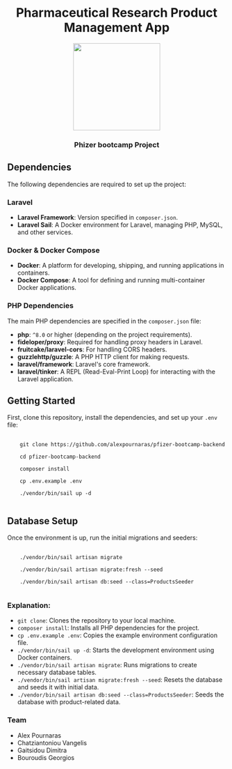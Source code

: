 <h1 align="center">
    Pharmaceutical Research Product Management App
</h1>
<div align="center">
    <img src="https://media.licdn.com/dms/image/v2/D5612AQGfmy6NPGnt1w/article-cover_image-shrink_600_2000/article-cover_image-shrink_600_2000/0/1677779939155?e=2147483647&v=beta&t=LZau1M8gEf_gGR3MK0MRlnfm5guRqsVIAnJaR6XDFHA" style="width: 200px;">
</div>
<h3 align="center">
    Phizer bootcamp Project
</h3>

## Dependencies

The following dependencies are required to set up the project:

### Laravel

- **Laravel Framework**: Version specified in `composer.json`.
- **Laravel Sail**: A Docker environment for Laravel, managing PHP, MySQL, and other services.

### Docker & Docker Compose

- **Docker**: A platform for developing, shipping, and running applications in containers.
- **Docker Compose**: A tool for defining and running multi-container Docker applications.

### PHP Dependencies

The main PHP dependencies are specified in the `composer.json` file:

- **php**: `^8.0` or higher (depending on the project requirements).
- **fideloper/proxy**: Required for handling proxy headers in Laravel.
- **fruitcake/laravel-cors**: For handling CORS headers.
- **guzzlehttp/guzzle**: A PHP HTTP client for making requests.
- **laravel/framework**: Laravel's core framework.
- **laravel/tinker**: A REPL (Read-Eval-Print Loop) for interacting with the Laravel application.



<h2>Getting Started</h2>


<p>First, clone this repository, install the dependencies, and set up your <code>.env</code> file:</p>

<pre>
  <code>
    git clone https://github.com/alexpournaras/pfizer-bootcamp-backend
      
    cd pfizer-bootcamp-backend

    composer install

    cp .env.example .env

    ./vendor/bin/sail up -d
  </code>
</pre>

<h2>Database Setup</h2>

<p>Once the environment is up, run the initial migrations and seeders:</p>

<pre>
  <code>
    ./vendor/bin/sail artisan migrate

    ./vendor/bin/sail artisan migrate:fresh --seed

    ./vendor/bin/sail artisan db:seed --class=ProductsSeeder
  </code>
</pre>


<h3>Explanation:</h3>
<ul>
  <li><code>git clone</code>: Clones the repository to your local machine.</li>
  <li><code>composer install</code>: Installs all PHP dependencies for the project.</li>
  <li><code>cp .env.example .env</code>: Copies the example environment configuration file.</li>
  <li><code>./vendor/bin/sail up -d</code>: Starts the development environment using Docker containers.</li>
  <li><code>./vendor/bin/sail artisan migrate</code>: Runs migrations to create necessary database tables.</li>
  <li><code>./vendor/bin/sail artisan migrate:fresh --seed</code>: Resets the database and seeds it with initial data.</li>
  <li><code>./vendor/bin/sail artisan db:seed --class=ProductsSeeder</code>: Seeds the database with product-related data.</li>
</ul>

<h3>Team</h2>
<ul>
  <li>Alex Pournaras</li>
  <li>Chatziantoniou Vangelis</li>
  <li>Gaitsidou Dimitra</li>
  <li>Bouroudis Georgios</li>
</ul>
